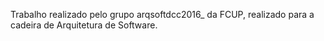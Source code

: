 T r a b a l h o   r e a l i z a d o   p e l o   g r u p o   a r q s o f t d c c 2 0 1 6 _   d a   F C U P ,   r e a l i z a d o   p a r a   a   c a d e i r a   d e   A r q u i t e t u r a   d e   S o f t w a r e . 